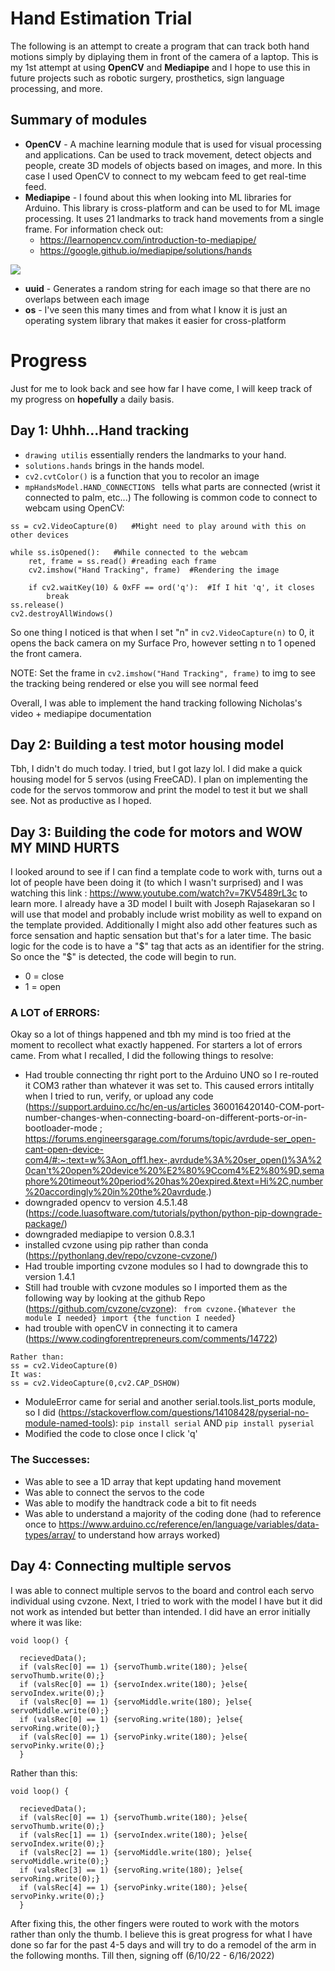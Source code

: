 # Hand Estimation Trial
The following is an attempt to create a program that can track both hand motions simply by diplaying them in front of the camera of a laptop. This is my 1st attempt at using **OpenCV** and **Mediapipe** and I hope to use this in future projects such as robotic surgery, prosthetics, sign language processing, and more.

## Summary of modules

- **OpenCV** - A machine learning module that is used for visual processing and applications. Can be used to track movement, detect objects and people, create 3D models of objects based on images, and more. In this case I used OpenCV to connect to my webcam feed to get real-time feed.
- **Mediapipe** - I found about this when looking into ML libraries for Arduino. This library is cross-platform and can be used to for ML image processing. It uses 21 landmarks to track hand movements from a single frame. For information check out:
    - https://learnopencv.com/introduction-to-mediapipe/
    - https://google.github.io/mediapipe/solutions/hands

<img src= "https://google.github.io/mediapipe/images/mobile/hand_landmarks.png">

- **uuid** - Generates a random string for each image so that there are no overlaps between each image
- **os** - I've seen this many times and from what I know it is just an operating system library that makes it easier for cross-platform

# Progress
Just for me to look back and see how far I have come, I will keep track of my progress on **hopefully** a daily basis.

## Day 1: Uhhh...Hand tracking
- ```drawing utilis``` essentially renders the landmarks to your hand.
- ```solutions.hands``` brings in the hands model. 
- ```cv2.cvtColor()``` is a function that you to recolor an image
- ```mpHandsModel.HAND_CONNECTIONS ``` tells what parts are connected (wrist it connected to palm, etc...)
The following is common code to connect to webcam using OpenCV:
```
ss = cv2.VideoCapture(0)   #Might need to play around with this on other devices

while ss.isOpened():   #While connected to the webcam
    ret, frame = ss.read() #reading each frame
    cv2.imshow("Hand Tracking", frame)  #Rendering the image
    
    if cv2.waitKey(10) & 0xFF == ord('q'):  #If I hit 'q', it closes
        break
ss.release()
cv2.destroyAllWindows()
```

So one thing I noticed is that when I set "n" in ```cv2.VideoCapture(n)``` to 0, it opens the back camera on my Surface Pro, however setting n to 1 opened the front camera.

NOTE: Set the frame in ```cv2.imshow("Hand Tracking", frame)``` to img to see the tracking being rendered or else you will see normal feed

Overall, I was able to implement the hand tracking following Nicholas's video + mediapipe documentation


## Day 2: Building a test motor housing model
Tbh, I didn't do much today. I tried, but I got lazy lol. I did make a quick housing model for 5 servos (using FreeCAD). I plan on implementing the code for the servos tommorow and print the model to test it but we shall see. Not as productive as I hoped.

## Day 3: Building the code for motors and WOW MY MIND HURTS
I looked around to see if I can find a template code to work with, turns out a lot of people have been doing it (to which I wasn't surprised) and I was watching this link : https://www.youtube.com/watch?v=7KV5489rL3c to learn more. I already have a 3D model I built with Joseph Rajasekaran so I will use that model and probably include wrist mobility as well to expand on the template provided. Additionally I might also add other features such as force sensation and haptic sensation but that's for a later time. The basic logic for the code is to have a "$" tag that acts as an identifier for the string. So once the "$" is detected, the code will begin to run.
- 0 = close
- 1 = open

### A LOT of ERRORS:
Okay so a lot of things happened and tbh my mind is too fried at the moment to recollect what exactly happened. For starters a lot of errors came. From what I recalled, I did the following things to resolve:
- Had trouble connecting thr right port to the Arduino UNO so I re-routed it COM3 rather than whatever it was set to. This caused errors intitally when I tried to run, verify, or upload any code (https://support.arduino.cc/hc/en-us/articles 360016420140-COM-port-number-changes-when-connecting-board-on-different-ports-or-in-bootloader-mode ; https://forums.engineersgarage.com/forums/topic/avrdude-ser_open-cant-open-device-com4/#:~:text=w%3Aon_off1.hex-,avrdude%3A%20ser_open()%3A%20can't%20open%20device%20%E2%80%9Ccom4%E2%80%9D,semaphore%20timeout%20period%20has%20expired.&text=Hi%2C,number%20accordingly%20in%20the%20avrdude.)
- downgraded opencv to version 4.5.1.48 (https://code.luasoftware.com/tutorials/python/python-pip-downgrade-package/)
- downgraded mediapipe to version 0.8.3.1
- installed cvzone using pip rather than conda (https://pythonlang.dev/repo/cvzone-cvzone/)
- Had trouble importing cvzone modules so I had to downgrade this to version 1.4.1
- Still had trouble with cvzone modules so I imported them as the following way by looking at the github Repo (https://github.com/cvzone/cvzone):
``` from cvzone.{Whatever the module I needed} import {the function I needed}```
- had trouble with openCV in connecting it to camera (https://www.codingforentrepreneurs.com/comments/14722)
```
Rather than:
ss = cv2.VideoCapture(0)
It was:
ss = cv2.VideoCapture(0,cv2.CAP_DSHOW)
```
- ModuleError came for serial and another serial.tools.list_ports module, so I did (https://stackoverflow.com/questions/14108428/pyserial-no-module-named-tools):
```pip install serial``` AND ```pip install pyserial```
- Modified the code to close once I click 'q'

### The Successes:
- Was able to see a 1D array that kept updating hand movement
- Was able to connect the servos to the code
- Was able to modify the handtrack code a bit to fit needs
- Was able to understand a majority of the coding done (had to reference once to https://www.arduino.cc/reference/en/language/variables/data-types/array/ to understand how arrays worked)

## Day 4: Connecting multiple servos
I was able to connect multiple servos to the board and control each servo individual using cvzone. Next, I tried to work with the model I have but it did not work as intended but better than intended. I did have an error initially where it was like:
```
void loop() {

  recievedData();
  if (valsRec[0] == 1) {servoThumb.write(180); }else{ servoThumb.write(0);}
  if (valsRec[0] == 1) {servoIndex.write(180); }else{ servoIndex.write(0);}
  if (valsRec[0] == 1) {servoMiddle.write(180); }else{ servoMiddle.write(0);}
  if (valsRec[0] == 1) {servoRing.write(180); }else{ servoRing.write(0);}
  if (valsRec[0] == 1) {servoPinky.write(180); }else{ servoPinky.write(0);}
  }
```
Rather than this:
```
void loop() {

  recievedData();
  if (valsRec[0] == 1) {servoThumb.write(180); }else{ servoThumb.write(0);}
  if (valsRec[1] == 1) {servoIndex.write(180); }else{ servoIndex.write(0);}
  if (valsRec[2] == 1) {servoMiddle.write(180); }else{ servoMiddle.write(0);}
  if (valsRec[3] == 1) {servoRing.write(180); }else{ servoRing.write(0);}
  if (valsRec[4] == 1) {servoPinky.write(180); }else{ servoPinky.write(0);}
  }
```

After fixing this, the other fingers were routed to work with the motors rather than only the thumb. I believe this is great progress for what I have done so far for the past 4-5 days and will try to do a remodel of the arm in the following months. Till then, signing off (6/10/22 - 6/16/2022)